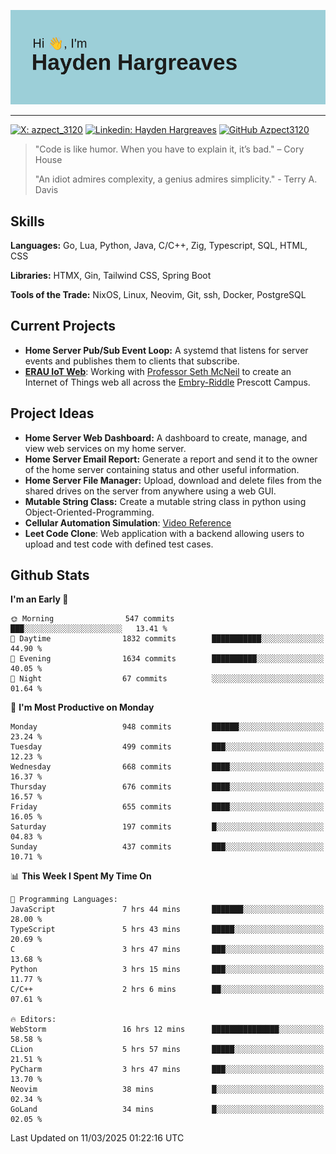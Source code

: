 ![Hayden Hargreaves](https://github.com/Azpect3120/Azpect3120/blob/master/download.png?raw=true)

<hr>

[![X: azpect_3120](https://img.shields.io/twitter/follow/azpect_3120?style=social)](https://x.com/azpect_3120)
[![Linkedin: Hayden Hargreaves](https://img.shields.io/badge/-Hayden%20Hargreaves-blue?style=flat-square&logo=Linkedin&logoColor=white&link=https://www.linkedin.com/in/hayden-hargreaves-37b2802a4/)](https://www.linkedin.com/in/hayden-hargreaves-37b2802a4/)
[![GitHub Azpect3120](https://img.shields.io/github/followers/azpect3120?label=follow&style=social)](https://github.com/azpect3120)

> "Code is like humor. When you have to explain it, it’s bad." – Cory House
> 
> "An idiot admires complexity, a genius admires simplicity." - Terry A. Davis


## Skills
**Languages:** Go, Lua, Python, Java, C/C++, Zig, Typescript, SQL, HTML, CSS 

**Libraries:** HTMX, Gin, Tailwind CSS, Spring Boot

**Tools of the Trade:** NixOS, Linux, Neovim, Git, ssh, Docker, PostgreSQL


## Current Projects 
- **Home Server Pub/Sub Event Loop:** A systemd that listens for server events and publishes them to clients that subscribe.
- **[ERAU IoT Web](https://github.com/Azpect3120/InternetOfThings)**: Working with [Professor Seth McNeil](https://github.com/semcneil) to create an Internet of Things web all across the [Embry-Riddle](https://erau.edu) Prescott Campus.


## Project Ideas
- **Home Server Web Dashboard:** A dashboard to create, manage, and view web services on my home server.
- **Home Server Email Report:** Generate a report and send it to the owner of the home server containing status and other useful information.
- **Home Server File Manager:** Upload, download and delete files from the shared drives on the server from anywhere using a web GUI.
- **Mutable String Class:** Create a mutable string class in python using Object-Oriented-Programming.
- **Cellular Automation Simulation**: [Video Reference](https://youtu.be/nr8biZfSZ3Y?si=kS962MMGRwKCgJ3Y&t=436)
- **Leet Code Clone**: Web application with a backend allowing users to upload and test code with defined test cases.

## Github Stats

<!--START_SECTION:waka-->
**I'm an Early 🐤** 

```text
🌞 Morning                547 commits         ███░░░░░░░░░░░░░░░░░░░░░░   13.41 % 
🌆 Daytime                1832 commits        ███████████░░░░░░░░░░░░░░   44.90 % 
🌃 Evening                1634 commits        ██████████░░░░░░░░░░░░░░░   40.05 % 
🌙 Night                  67 commits          ░░░░░░░░░░░░░░░░░░░░░░░░░   01.64 % 
```
📅 **I'm Most Productive on Monday** 

```text
Monday                   948 commits         ██████░░░░░░░░░░░░░░░░░░░   23.24 % 
Tuesday                  499 commits         ███░░░░░░░░░░░░░░░░░░░░░░   12.23 % 
Wednesday                668 commits         ████░░░░░░░░░░░░░░░░░░░░░   16.37 % 
Thursday                 676 commits         ████░░░░░░░░░░░░░░░░░░░░░   16.57 % 
Friday                   655 commits         ████░░░░░░░░░░░░░░░░░░░░░   16.05 % 
Saturday                 197 commits         █░░░░░░░░░░░░░░░░░░░░░░░░   04.83 % 
Sunday                   437 commits         ███░░░░░░░░░░░░░░░░░░░░░░   10.71 % 
```


📊 **This Week I Spent My Time On** 

```text
💬 Programming Languages: 
JavaScript               7 hrs 44 mins       ███████░░░░░░░░░░░░░░░░░░   28.00 % 
TypeScript               5 hrs 43 mins       █████░░░░░░░░░░░░░░░░░░░░   20.69 % 
C                        3 hrs 47 mins       ███░░░░░░░░░░░░░░░░░░░░░░   13.68 % 
Python                   3 hrs 15 mins       ███░░░░░░░░░░░░░░░░░░░░░░   11.77 % 
C/C++                    2 hrs 6 mins        ██░░░░░░░░░░░░░░░░░░░░░░░   07.61 % 

🔥 Editors: 
WebStorm                 16 hrs 12 mins      ███████████████░░░░░░░░░░   58.58 % 
CLion                    5 hrs 57 mins       █████░░░░░░░░░░░░░░░░░░░░   21.51 % 
PyCharm                  3 hrs 47 mins       ███░░░░░░░░░░░░░░░░░░░░░░   13.70 % 
Neovim                   38 mins             █░░░░░░░░░░░░░░░░░░░░░░░░   02.34 % 
GoLand                   34 mins             █░░░░░░░░░░░░░░░░░░░░░░░░   02.05 % 
```


 Last Updated on 11/03/2025 01:22:16 UTC
<!--END_SECTION:waka-->
